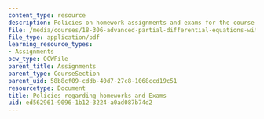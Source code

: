 ```yaml
---
content_type: resource
description: Policies on homework assignments and exams for the course.
file: /media/courses/18-306-advanced-partial-differential-equations-with-applications-fall-2009/ed56296190961b123224a0ad087b74d2_MIT18_306f09_assn01_PSetPolicies.pdf
file_type: application/pdf
learning_resource_types:
- Assignments
ocw_type: OCWFile
parent_title: Assignments
parent_type: CourseSection
parent_uid: 58b8cf09-cddb-40d7-27c8-1068ccd19c51
resourcetype: Document
title: Policies regarding homeworks and Exams
uid: ed562961-9096-1b12-3224-a0ad087b74d2
---
```

